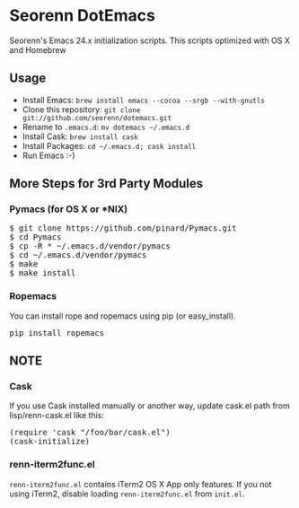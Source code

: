 Seorenn DotEmacs
================

Seorenn's Emacs 24.x initialization scripts. This scripts optimized with OS X and Homebrew

Usage
-----

* Install Emacs: `brew install emacs --cocoa --srgb --with-gnutls`
* Clone this repository: `git clone git://github.com/seorenn/dotemacs.git`
* Rename to `.emacs.d`: `mv dotemacs ~/.emacs.d`
* Install Cask: `brew install cask`
* Install Packages: `cd ~/.emacs.d; cask install`
* Run Emacs :-)

More Steps for 3rd Party Modules
--------------------------------

### Pymacs (for OS X or *NIX)

<pre>
$ git clone https://github.com/pinard/Pymacs.git
$ cd Pymacs
$ cp -R * ~/.emacs.d/vendor/pymacs
$ cd ~/.emacs.d/vendor/pymacs
$ make
$ make install
</pre>

### Ropemacs

You can install rope and ropemacs using pip (or easy_install).

<pre>
pip install ropemacs
</pre>

NOTE
----

### Cask

If you use Cask installed manually or another way, update cask.el path from lisp/renn-cask.el like this:

<pre>
(require 'cask "/foo/bar/cask.el")
(cask-initialize)
</pre>

### renn-iterm2func.el

`renn-iterm2func.el` contains iTerm2 OS X App only features. If you not using iTerm2, disable loading `renn-iterm2func.el` from `init.el`.
